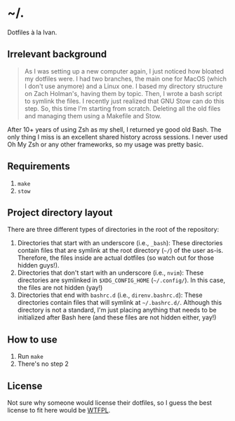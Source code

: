 # ~/.

Dotfiles à la Ivan.

## Irrelevant background

> As I was setting up a new computer again, I just noticed how bloated my
dotfiles were. I had two branches, the main one for MacOS (which I don't use
anymore) and a Linux one. I based my directory structure on Zach Holman's,
having them by topic. Then, I wrote a bash script to symlink the files. I
recently just realized that GNU Stow can do this step. So, this time I'm
starting from scratch. Deleting all the old files and managing them using a
Makefile and Stow.

After 10+ years of using Zsh as my shell, I returned ye good old Bash. The only
thing I miss is an excellent shared history across sessions. I never used Oh My
Zsh or any other frameworks, so my usage was pretty basic.

## Requirements

1. `make`
2. `stow`

## Project directory layout

There are three different types of directories in the root of the repository:

1. Directories that start with an underscore (i.e., `_bash`): These directories
   contain files that are symlink at the root directory (`~/`) of the user
   as-is. Therefore, the files inside are actual dotfiles (so watch out for
   those hidden guys!).
2. Directories that don't start with an underscore (i.e., `nvim`): These
   directories are symlinked in `$XDG_CONFIG_HOME` (`~/.config/`). In this case,
   the files are not hidden (yay!)
3. Directories that end with `bashrc.d` (i.e., `direnv.bashrc.d`): These
   directories contain files that will symlink at `~/.bashrc.d/`. Although this
   directory is not a standard, I'm just placing anything that needs to be
   initialized after Bash here (and these files are not hidden either, yay!)

## How to use

1. Run `make`
2. There's no step 2

## License

Not sure why someone would license their dotfiles, so I guess the best license
to fit here would be [WTFPL](http://www.wtfpl.net/txt/copying/).
